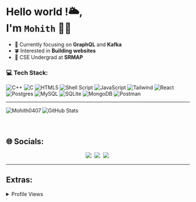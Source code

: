 # Hello world !🌥️, <br> I'm `Mohith` 👨‍💻

- 🧠 Currently focusing on **GraphQL** and **Kafka**
- 🍀 Interested in **Building websites**
- 📍 CSE Undergrad at **SRMAP**

### 💻 Tech Stack:
![C++](https://img.shields.io/badge/c++-%2300599C.svg?style=for-the-badge&logo=c%2B%2B&logoColor=white) ![C](https://img.shields.io/badge/c-%2300599C.svg?style=for-the-badge&logo=c&logoColor=white) ![HTML5](https://img.shields.io/badge/html5-%23E34F26.svg?style=for-the-badge&logo=html5&logoColor=white) ![Shell Script](https://img.shields.io/badge/shell_script-%23121011.svg?style=for-the-badge&logo=gnu-bash&logoColor=white) ![JavaScript](https://img.shields.io/badge/javascript-%23323330.svg?style=for-the-badge&logo=javascript&logoColor=%23F7DF1E) ![Tailwind](https://img.shields.io/badge/tailwind-%238511FA.svg?style=for-the-badge&logo=bootstrap&logoColor=white) ![React](https://img.shields.io/badge/react-%2320232a.svg?style=for-the-badge&logo=react&logoColor=%2361DAFB) ![Postgres](https://img.shields.io/badge/postgres-%23316192.svg?style=for-the-badge&logo=postgresql&logoColor=white) ![MySQL](https://img.shields.io/badge/mysql-%2300000f.svg?style=for-the-badge&logo=mysql&logoColor=white) ![SQLite](https://img.shields.io/badge/sqlite-%2307405e.svg?style=for-the-badge&logo=sqlite&logoColor=white) ![MongoDB](https://img.shields.io/badge/MongoDB-%234ea94b.svg?style=for-the-badge&logo=mongodb&logoColor=white)   ![Postman](https://img.shields.io/badge/Postman-FF6C37?style=for-the-badge&logo=postman&logoColor=white)

---
<!--![Kubernetes](https://img.shields.io/badge/kubernetes-%23326ce5.svg?style=for-the-badge&logo=kubernetes&logoColor=white) ![ESLint](https://img.shields.io/badge/ESLint-4B3263?style=for-the-badge&logo=eslint&logoColor=white) ![Docker](https://img.shields.io/badge/docker-%230db7ed.svg?style=for-the-badge&logo=docker&logoColor=white) 
![Docker](https://img.shields.io/badge/docker-%230db7ed.svg?style=for-the-badge&logo=docker&logoColor=white) -->
</div>
<div align="left"> 
  <img align="left" src="https://github-readme-stats.vercel.app/api/top-langs?username=mohith0407&theme=dark&show_icons=true&locale=en&layout=compact" alt="Mohith0407" />

  <img align="center" src="https://github-readme-stats.vercel.app/api?username=mohith0407&theme=dark&hide_border=false&include_all_commits=true&count_private=true&layout=compact" alt="GitHub Stats">
</div>

<br/>
<!-- <div align="center"> -->
<!--   <img src="" alt="GitHub Streak Stats"> -->
<!--   [![GitHub Streak](https://github-readme-streak-stats.herokuapp.com?user=mohith0407)](https://git.io/streak-stats) -->
<!-- <a href="https://git.io/streak-stats"><img src="https://github-readme-streak-stats.herokuapp.com?user=mohith0407" alt="GitHub Streak" />GitHub streaks</a> -->
<!-- </div> -->
<br />


## 🌐 Socials:
<p align="center">
<a href="https://github.com/mohith0407"><img src="https://img.shields.io/badge/GitHub-100000?style=for-the-badge&logo=github&logoColor=white"/></a>&nbsp;
<a href="https://www.linkedin.com/in/mohith-hanumanthkar-0407raj/"><img src="https://img.shields.io/badge/LinkedIn-0077B5?style=for-the-badge&logo=linkedin&logoColor=white"/></a>&nbsp;
<a href="https://mail.google.com/mail/?view=cm&fs=1&tf=1&to=mohithknl@gmail.com"><img src="https://img.shields.io/badge/Gmail-D14836?style=for-the-badge&logo=gmail&logoColor=white"/></a>&nbsp;
</p>

---
## Extras:
<details>
  <summary>Profile Views</summary>
  <img src="https://badges.pufler.dev/visits/mohith0407/0407" alt="Visits Badge">
</details>
